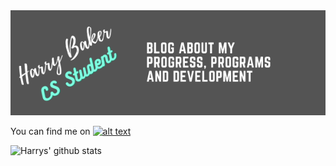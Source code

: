 <img src="https://github.com/haz-baker/haz-baker/blob/master/Banner.png">

You can find me on [![alt text][1.1]][1]

[1.1]: http://i.imgur.com/tXSoThF.png
[1]: http://www.twitter.com/Haz_baker_code

![Harrys' github stats](https://github-readme-stats.vercel.app/api?username=haz-baker&show_icons=true&theme=radical)



